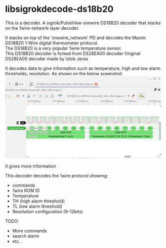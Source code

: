 # libsigrokdecode-ds18b20
This is a decoder. A sigrok/PulseView onewire DS18B20 decoder that stacks on the 1wire-network-layer decoder.  

It stacks on top of the 'onewire_network' PD and decodes the Maxim DS18B20 1-Wire digital thermometer protocol.  
The DS18B20 is a very popular 1wire temperature sensor.  
This DS18B20 decoder is forked from DS28EA00 decoder Original DS28EA00 decoder made by Iztok Jeras  

It decodes data to give information such as temperature, high and low alarm thresholds, resolution. As shown on the below sceenshot:
 <img src="https://github.com/villeneuve/libsigrokdecode-ds18b20/blob/main/screenshots/Screenshot%202021-10-01%2014.06.33.png">
 
It gives more information

This decoder decodes the 1wire protocol showing:
- commands
- 1wire ROM ID
- Temperature
- TH (high alarm threshold)
- TL (low alarm threshold)
- Resolution configuration (9-12bits)

TODO:
- More commands
- search alarm
- etc..
